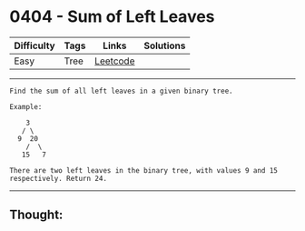 # 0404 - Sum of Left Leaves

Difficulty  | Tags | Links | Solutions
----------- | ---- | ----- | -----
Easy | Tree | [Leetcode](https://leetcode.com/problems/sum-of-left-leaves/description/) |


-----------

```
Find the sum of all left leaves in a given binary tree.

Example:

    3
   / \
  9  20
    /  \
   15   7

There are two left leaves in the binary tree, with values 9 and 15 respectively. Return 24.
```

-----------

## Thought:

